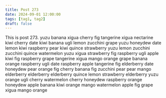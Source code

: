 ```yaml
---
title: Post 273
date: 2024-09-01 12:00:00
tags: [tag1, tag2]
draft: false
---
```

This is post 273.
yuzu
banana
xigua
cherry
fig
tangerine
xigua
nectarine
kiwi
cherry
date
kiwi
banana
ugli
lemon
zucchini
grape
yuzu
honeydew
date
lemon
kiwi
raspberry
pear
kiwi
quince
strawberry
yuzu
lemon
zucchini
zucchini
quince
watermelon
yuzu
xigua
strawberry
fig
raspberry
ugli
apple
kiwi
fig
raspberry
grape
tangerine
xigua
mango
orange
grape
banana
orange
raspberry
ugli
date
raspberry
apple
tangerine
fig
elderberry
date
honeydew
pear
orange
fig
cherry
banana
fig
zucchini
pear
pear
mango
elderberry
elderberry
elderberry
quince
lemon
strawberry
elderberry
yuzu
orange
ugli
cherry
watermelon
cherry
honeydew
raspberry
orange
honeydew
apple
banana
kiwi
orange
mango
watermelon
apple
fig
grape
xigua
mango
orange
